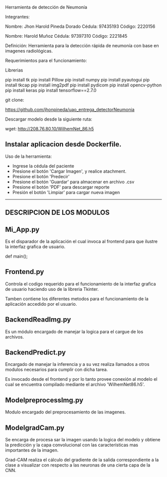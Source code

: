 Herramienta de detección de Neumonía

Integrantes:

Nombre: Jhon Harold Pineda Dorado
Cédula: 97435193
Código: 2220156

Nombre: Harold Muñoz
Cédula: 97397310
Código: 2221845


Definición: Herramienta para la detección rápida de neumonía con base en imagenes radiológicas.

Requerimientos para el funcionamiento:

Librerias

pip install tk
pip install Pillow
pip install numpy
pip install pyautogui
pip install tkcap
pip install img2pdf
pip install pydicom
pip install opencv-python
pip install keras
pip install tensorflow==2.7.0

	
git clone:

https://github.com/jhonpineda/uao_entrega_detectorNeumonia

Descargar modelo desde la siguiente ruta:

wget: http://208.76.80.10/WilhemNet_86.h5

Instalar aplicacion desde Dockerfile.
----------------------------------------------------------------------------------

Uso de la herramienta:

- Ingrese la cédula del paciente
- Presione el botón 'Cargar Imagen', y realice atachment.
- Presione el botón 'Predecir'
- Presione el botón 'Guardar' para almacenar en archivo .csv
- Presione el botón 'PDF' para descargar reporte
- Presión el botón 'Limpiar' para cargar nueva imagen

---

## DESCRIPCION DE LOS MODULOS

## Mi_App.py

Es el disparador de la aplicación  el cual invoca al frontend para que ilustre la interfaz grafica de 
usuario.

def main();


## Frontend.py

Controla el codigo requerido para el funcionamiento de la interfaz grafica de 
usuario haciendo uso de la libreria Tkinter.

Tamben contiene los diferentes metodos para el funcionamiento de la aplicación accedido por el usuario.


## BackendReadImg.py

Es un módulo encargado de manejar la logica para el cargue de los archivos.


## BackendPredict.py

Encargado de manejar la inferencia y a su vez realiza llamados a otros modulos necesarios para 
cumplir con dicha tarea.

Es invocado desde el frontend y por lo tanto provee conexión al modelo el cual se encuentra compilado
mediante el archivo 'WilhemNet86.h5'.

## ModelpreprocessImg.py

Modulo encargado del preprocesamiento de las imagenes.

## ModelgradCam.py

Se encarga de procesa sar la imagen usando la logica del modelo y obtiene la predicción y la capa 
convolucional con las características mas importantes de la imagen.

Grad-CAM realiza el cálculo del gradiente de la salida correspondiente a la clase a visualizar con respecto a las neuronas de una cierta capa de la CNN. 







